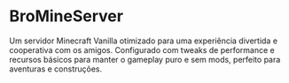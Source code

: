 # BroMineServer
Um servidor Minecraft Vanilla otimizado para uma experiência divertida e cooperativa com os amigos. Configurado com tweaks de performance e recursos básicos para manter o gameplay puro e sem mods, perfeito para aventuras e construções.
